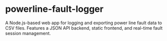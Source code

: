 # powerline-fault-logger
A Node.js-based web app for logging and exporting power line fault data to CSV files. Features a JSON API backend, static frontend, and real-time fault session management.
